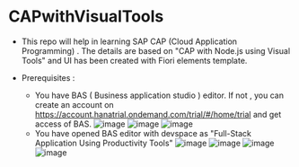 # CAPwithVisualTools


* This repo will help in learning SAP CAP (Cloud Application Programming) . The details are based on "CAP with Node.js using Visual Tools" and UI has been created with Fiori elements template.

* Prerequisites :
  * You have BAS ( Business application studio ) editor. If not , you can create an account on https://account.hanatrial.ondemand.com/trial/#/home/trial and get access of BAS.
    ![image](https://github.com/MdSaddamKazmi/CAP/assets/54942497/1c003c09-4093-4ad0-93ed-c2a95c7ccffb)
    ![image](https://github.com/MdSaddamKazmi/CAP/assets/54942497/8bec9a26-dc69-4648-b8fd-1bd2e198cc42)
    ![image](https://github.com/MdSaddamKazmi/CAP/assets/54942497/09958524-cb6a-4040-9c51-be69e4c64468)
  * You have opened BAS editor with devspace as "Full-Stack Application Using Productivity Tools"
    ![image](https://github.com/MdSaddamKazmi/CAP/assets/54942497/8833890c-c6ac-428e-b376-01dbb62e8f3e)
    ![image](https://github.com/MdSaddamKazmi/CAPwithVisualTools/assets/54942497/a90f0c64-2d6a-49bb-aadf-1b975f358cb8)
    ![image](https://github.com/MdSaddamKazmi/CAPwithVisualTools/assets/54942497/c03f40b1-dbf7-4b01-aba7-c62fb978e6a3)
    ![image](https://github.com/MdSaddamKazmi/CAPwithVisualTools/assets/54942497/887ac7a3-e0ca-4a14-ac50-8ab85cb1bd48)



